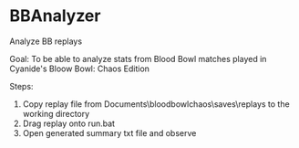 # BBAnalyzer
Analyze BB replays

Goal:
To be able to analyze stats from Blood Bowl matches played in Cyanide's Bloow Bowl:  Chaos Edition

Steps:
1.  Copy replay file from Documents\bloodbowlchaos\saves\replays to the working directory
2.  Drag replay onto run.bat
3.  Open generated summary txt file and observe
